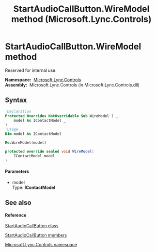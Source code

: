 ﻿---
title: StartAudioCallButton.WireModel method  (Microsoft.Lync.Controls)
TOCTitle: 'WireModel method '
ms:assetid: M:Microsoft.Lync.Controls.StartAudioCallButton.WireModel(Microsoft.Lync.Controls.Internal.Model.IContactModel)_DI_3_UC_OCS14MrefLyncWPF
ms:mtpsurl: https://msdn.microsoft.com/en-us/library/microsoft.lync.controls.startaudiocallbutton.wiremodel(v=office.15)
ms:contentKeyID: 48600367
ms.date: 07/28/2014
mtps_version: v=office.15
f1_keywords:
- Microsoft.Lync.Controls.StartAudioCallButton.WireModel
dev_langs:
- CSharp
- JScript
- VB
- other
---

# StartAudioCallButton.WireModel method

Reserved for internal use.

**Namespace:**  [Microsoft.Lync.Controls](microsoft-lync-controls-namespace_1.md)  
**Assembly:**  Microsoft.Lync.Controls (in Microsoft.Lync.Controls.dll)

## Syntax

``` vb
'Declaration
Protected Overrides NotOverridable Sub WireModel ( _
    model As IContactModel _
)
'Usage
Dim model As IContactModel

Me.WireModel(model)
```

``` csharp
protected override sealed void WireModel(
    IContactModel model
)
```

#### Parameters

  - model  
    Type: **IContactModel**  

## See also

#### Reference

[StartAudioCallButton class](startaudiocallbutton-class-microsoft-lync-controls_1.md)

[StartAudioCallButton members](startaudiocallbutton-members-microsoft-lync-controls_1.md)

[Microsoft.Lync.Controls namespace](microsoft-lync-controls-namespace_1.md)


